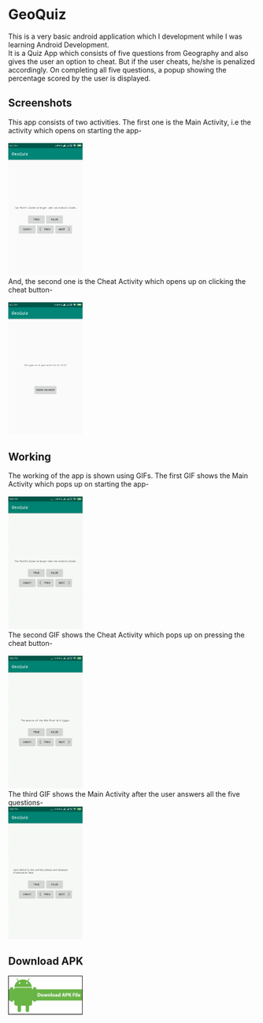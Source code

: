 # GeoQuiz
This is a very basic android application which I development while I was learning Android Development. <br/>
It is a Quiz App which consists of five questions from Geography and also gives the user an option to cheat. But if the user cheats, he/she is penalized accordingly. On completing all five questions, a popup showing the percentage scored by the user is displayed.
## Screenshots
This app consists of two activities. The first one is the Main Activity, i.e the activity which opens on starting the app-
<br/>
<br/>
<img src="Screenshots/QuizActivity.png" alt="QuizActivity" width="30%" height="auto">
<br/>
And, the second one is the Cheat Activity which opens up on clicking the cheat button-
<br/>
<br/>
<img src="Screenshots/CheatActivity.png" alt="CheatActivity" width="30%" height="auto">
## Working
The working of the app is shown using GIFs. The first GIF shows the Main Activity which pops up on starting the app-
<br/>
<br/>
<img src="Screenshots/GIFs/QuizActivity.gif" alt="CheatActivity" width="30%" height="auto">
<br/>
The second GIF shows the Cheat Activity which pops up on pressing the cheat button-
<br/>
<br/>
<img src="Screenshots/GIFs/CheatActivity.gif" alt="CheatActivity" width="30%" height="auto">
<br/>
The third GIF shows the Main Activity after the user answers all the five questions-
<br/>
<img src="Screenshots/GIFs/QuizActivity_Final.gif" alt="CheatActivity" width="30%" height="auto">
## Download APK
<a href="https://www.dropbox.com/s/jkmivmlh9j3u326/GeoQuiz.apk?dl=0"><img src="Screenshots/download.png" alt="Download APK File" width="30%" height="auto"></a>
